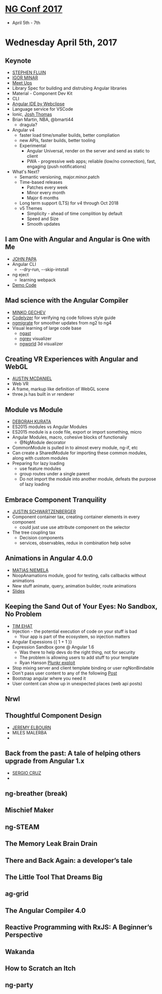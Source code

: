 # [NG Conf 2017](https://www.ng-conf.org)
* April 5th - 7th

# Wednesday April 5th, 2017

## Keynote
* [STEPHEN FLUIN](https://twitter.com/stephenfluin)
* [IGOR MINAR](https://twitter.com/IgorMinar)
* [Meet Ups](https://www.meetup.com/Angular-Philly/)
* Library Spec for building and distrubing Angular libraries
* Material - Component Dev Kit
* CLI
* [Angular IDE by Webclipse](https://www.genuitec.com/products/angular-ide/)
* Language service for VSCode
* Ionic, [Josh Thomas](https://twitter.com/joshthoms1)
* Brian Martin, NBA, @bmarti44
  * dragula?
* Angular v4
  * faster load time/smaller builds, better compliation
  * new APIs, faster builds, better tooling
  * Experimental
     * Angular Universal, render on the server and send as static to client
     * PWA - progressive web apps; reliable (low/no connection), fast, engaging (push notifications)
* What's Next?
  * Semantic versioning, major.minor.patch
  * Time-based releases
    * Patches every week
    * Minor every month
    * Major 6 months
  * Long term support (LTS) for v4 through Oct 2018
  * v5 Themes
    * Simplicity - ahead of time complition by default
    * Speed and Size
    * Smooth updates

## I am One with Angular and Angular is One with Me
* [JOHN PAPA](https://twitter.com/John_Papa)
* Angular CLI
  * --dry-run, --skip-intstall
* ng eject
  * learning webpack
* [Demo Code](https://github.com/johnpapa/one-with-angular)

## Mad science with the Angular Compiler
* [MINKO GECHEV](https://twitter.com/mgechev)
* [Codelyzer](https://github.com/mgechev/codelyzer) for verifying ng code follows style guide
* [ngmigrate](https://github.com/mgechev/ngmigrate) for smoother updates from ng2 to ng4
* Visual learning of large code base
  * [ngast](https://github.com/mgechev/ngast)
  * [ngrev](https://github.com/mgechev/ngrev) visualizer
  * [ngworld](https://github.com/mgechev/ngworld) 3d visualizer

## Creating VR Experiences with Angular and WebGL
* [AUSTIN MCDANIEL](https://twitter.com/amcdnl)
* Web VR
* A frame, markup like definition of WebGL scene
* three.js has built in vr renderer

## Module vs Module
* [DEBORAH KURATA](https://twitter.com/DeborahKurata)
* ES2015 modules vs Angular Modules
* ES2015 module is a code file, export or import something, micro
* Angular Modules, macro, cohesive blocks of functionaliy
  * @NgModule decorator
* CommonModule is pulled in to almost every module, ng-if, etc
* Can create a SharedModule for importing these common modules, along with custom modules
* Preparing for lazy loading
  * use feature modules
  * group routes under a single parent
  * Do not import the module into another module, defeats the purpose of lazy loading

## Embrace Component Tranquility
* [JUSTIN SCHWARTZENBERGER](https://twitter.com/schwarty)
* Component container tax, creating container elements in every component
  * could just use use attribute component on the selector
* The tree coupling tax
  * Decision components
  * services, observables, redux in combination help solve

## Animations in Angular 4.0.0
* [MATIAS NIEMELA](https://twitter.com/yearofmoo)
* NoopAnamations module, good for testing, calls callbacks without animations
* New stuff animate, query, animation builder, route animations
* [Slides](http://yom.nu/ng-conf-2017)

## Keeping the Sand Out of Your Eyes: No Sandbox, No Problem
* [TIM EHAT](https://twitter.com/tim_ehat)
* Injection - the potential execution of code on your stuff is bad
  * Your app is part of the ecosystem, so injection matters
* Angular Expessions {{ 1 + 1 }}
* Expression Sandbox gone @ Angular 1.6
  * Was there to help devs do the right thing, not for security
  * The problem is allowing users to add stuff to your template
  * Ryan Hanson [Plunkr exploit](https://royaljay.com/security/angular-expression-injections/)
* Stop mixing server and client template binding or user ngNonBindable
* Don't pass user content to any of the following [Post](http://angularjs.blogspot.com/2016/09/angular-16-expression-sandbox-removal.html)
* Bootstrap angular where you need it
* User content can show up in unexpected places (web api posts)

## Nrwl

## Thoughtful Component Design
* [JEREMY ELBOURN](https://twitter.com/jelbourn)
* MILES MALERBA
*

## Back from the past: A tale of helping others upgrade from Angular 1.x
* [SERGIO CRUZ](https://twitter.com/hashtagserg)
*

## ng-breather (break)

## Mischief Maker

## ng-STEAM

## The Memory Leak Brain Drain

## There and Back Again: a developer’s tale

## The Little Tool That Dreams Big

## ag-grid

## The Angular Compiler 4.0

## Reactive Programming with RxJS: A Beginner’s Perspective

## Wakanda

## How to Scratch an Itch

## ng-party
